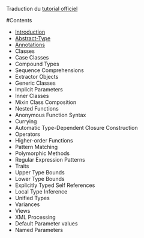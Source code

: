 Traduction du [tutorial officiel](http://docs.scala-lang.org/tutorials/)

#Contents

* [Introduction](https://github.com/tsalmon/Scala-documentation-francaise/blob/master/pages/Introduction.md)
* [Abstract-Type](https://github.com/tsalmon/Scala-documentation-francaise/blob/master/pages/Abstracts-types.md)
* [Annotations](https://github.com/tsalmon/Scala-documentation-francaise/blob/master/pages/Annotation.md)
* Classes
* Case Classes
* Compound Types
* Sequence Comprehensions
* Extractor Objects
* Generic Classes
* Implicit Parameters
* Inner Classes
* Mixin Class Composition
* Nested Functions
* Anonymous Function Syntax
* Currying
* Automatic Type-Dependent Closure Construction
* Operators
* Higher-order Functions
* Pattern Matching
* Polymorphic Methods
* Regular Expression Patterns
* Traits
* Upper Type Bounds
* Lower Type Bounds
* Explicitly Typed Self References
* Local Type Inference
* Unified Types
* Variances
* Views
* XML Processing
* Default Parameter values
* Named Parameters
